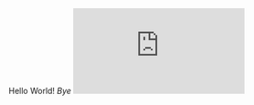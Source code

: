 Hello World!
*Bye*
![Link](https://github.com/asdacdsfca/cse15l-lab-reports/blob/main/lab-report-1-week-0.md)
